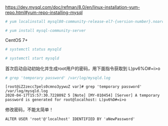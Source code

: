 https://dev.mysql.com/doc/refman/8.0/en/linux-installation-yum-repo.html#yum-repo-installing-mysql

```bash
# yum localinstall mysql80-community-release-el7-{version-number}.noarch.rpm
```

```bash
# yum install mysql-community-server
```
CentOS 7+
```bash
# systemctl status mysqld
```

```bash
# systemctl start mysqld
```

首次启动自动初始化并生成root用户的密码，用下面指令获取到 L)pv6%O#=i>o
```bash
# grep 'temporary password' /var/log/mysqld.log
```
```
[root@iZ2zecc7pels0cmno3yywuZ var]# grep 'temporary password' /var/log/mysqld.log
2020-04-17T15:57:30.722809Z 5 [Note] [MY-010454] [Server] A temporary password is generated for root@localhost: L)pv6%O#=i>o
```
修改密码，不能太简单！
```mysql
ALTER USER 'root'@'localhost' IDENTIFIED BY 'aNewPassword'
```